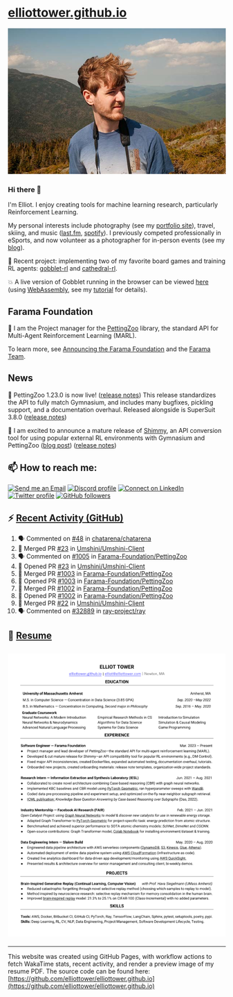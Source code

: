 # [elliottower.github.io](https://github.com/elliottower/elliottower.github.io)

[![A wild Elliot on Mt Washington](https://raw.githubusercontent.com/elliottower/elliottower.github.io/main/src/jpg/DSCF7539-600px.jpg?raw=true)](https://raw.githubusercontent.com/elliottower/elliottower.github.io/main/src/jpg/DSCF7539.jpg?raw=true)

### Hi there 👋

I'm Elliot. I enjoy creating tools for machine learning research, particularly Reinforcement Learning.

My personal interests include photography (see my [portfolio site](https://www.elliottower.com/)), travel, skiing, and music ([last.fm](https://www.last.fm/user/ajsdlfkwer), [spotify](https://open.spotify.com/user/12132818380)). I previously competed professionally in eSports, and now volunteer as a photographer for in-person events (see my [blog](https://www.elliottower.com/stories/?category=events)).

🤖 Recent project: implementing two of my favorite board games and training RL agents: [gobblet-rl](https://github.com/elliottower/gobblet-rl) and [cathedral-rl](https://github.com/elliottower/cathedral-rl). 

💥 A live version of Gobblet running in the browser can be viewed [here](https://elliottower.github.io/gobblet-rl/) (using [WebAssembly](https://webassembly.org/), see my [tutorial](https://github.com/elliottower/gobblet-rl/blob/main/tutorials/WebAssembly/web_assembly.md) for details).

## Farama Foundation

🚀 I am the Project manager for the [PettingZoo](https://github.com/Farama-Foundation/PettingZoo) library, the standard API for Multi-Agent Reinforcement Learning (MARL). 

To learn more, see [Announcing the Farama Foundation](https://farama.org/Announcing-The-Farama-Foundation) and the [Farama Team](https://farama.org/team).

## News

🎉 PettingZoo 1.23.0 is now live! ([release notes](https://github.com/Farama-Foundation/PettingZoo/releases/tag/1.23.0)) This release standardizes the API to fully match Gymnasium, and includes many bugfixes, pickling support, and a documentation overhaul. Released alongside is SuperSuit 3.8.0 ([release notes](https://github.com/Farama-Foundation/SuperSuit/releases/tag/3.8.0)) 

<!-- ![GitHub Release Date](https://img.shields.io/github/release-date/Farama-Foundation/PettingZoo) -->

🎉 I am excited to announce a mature release of [Shimmy](https://github.com/Farama-Foundation/Shimmy), an API conversion tool for using popular external RL environments with Gymnasium and PettingZoo ([blog post](https://farama.org/Announcing-Shimmy)) ([release notes](https://github.com/Farama-Foundation/Shimmy/releases/tag/v1.0.0)) 

## 📫 How to reach me:

 [![Send me an Email](https://img.shields.io/badge/email-elliot%40elliottower.com-blue)](mailto:elliot@elliottower.com)
 [![Discord profile](https://img.shields.io/badge/Discord-7289DA?style=flat&logo=discord&logoColor=white)](https://discord.com/users/83091537923145728)
 [![Connect on LinkedIn](https://img.shields.io/badge/--linkedin?label=LinkedIn&logo=LinkedIn&style=social)](https://www.linkedin.com/in/elliot-tower)
 [![Twitter profile](https://img.shields.io/twitter/follow/elliottower?style=social)](https://twitter.com/ElliotTower/)
 [![GitHub followers](https://img.shields.io/github/followers/elliottower?style=social)](https://github.com/elliottower/)

## ⚡ [Recent Activity (GitHub)](https://github.com/elliottower)

<!--START_SECTION:activity-->
1. 🗣 Commented on [#48](https://github.com/chatarena/chatarena/issues/48) in [chatarena/chatarena](https://github.com/chatarena/chatarena)
2. 🎉 Merged PR [#23](https://github.com/Umshini/Umshini-Client/pull/23) in [Umshini/Umshini-Client](https://github.com/Umshini/Umshini-Client)
3. 🗣 Commented on [#1005](https://github.com/Farama-Foundation/PettingZoo/issues/1005) in [Farama-Foundation/PettingZoo](https://github.com/Farama-Foundation/PettingZoo)
4. 💪 Opened PR [#23](https://github.com/Umshini/Umshini-Client/pull/23) in [Umshini/Umshini-Client](https://github.com/Umshini/Umshini-Client)
5. 🎉 Merged PR [#1003](https://github.com/Farama-Foundation/PettingZoo/pull/1003) in [Farama-Foundation/PettingZoo](https://github.com/Farama-Foundation/PettingZoo)
6. 💪 Opened PR [#1003](https://github.com/Farama-Foundation/PettingZoo/pull/1003) in [Farama-Foundation/PettingZoo](https://github.com/Farama-Foundation/PettingZoo)
7. 🎉 Merged PR [#1002](https://github.com/Farama-Foundation/PettingZoo/pull/1002) in [Farama-Foundation/PettingZoo](https://github.com/Farama-Foundation/PettingZoo)
8. 💪 Opened PR [#1002](https://github.com/Farama-Foundation/PettingZoo/pull/1002) in [Farama-Foundation/PettingZoo](https://github.com/Farama-Foundation/PettingZoo)
9. 🎉 Merged PR [#22](https://github.com/Umshini/Umshini-Client/pull/22) in [Umshini/Umshini-Client](https://github.com/Umshini/Umshini-Client)
10. 🗣 Commented on [#32889](https://github.com/ray-project/ray/issues/32889) in [ray-project/ray](https://github.com/ray-project/ray)
<!--END_SECTION:activity-->

## 📄 [Resume](https://elliottower.github.io/src/pdf/resume.pdf)

<!-- PDF-TO-MARKDOWN:START -->
![Page 1](src/png/page1.png "Page 1")
---
<!-- PDF-TO-MARKDOWN:END -->

----

This website was created using GitHub Pages, with workflow actions to fetch WakaTime stats, recent activity, and render a preview image of my resume PDF. The source code can be found here: [https://github.com/elliottower/elliottower.github.io](https://github.com/elliottower/elliottower.github.io)
